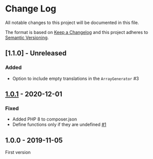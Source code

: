 # Change Log

All notable changes to this project will be documented in this file.

The format is based on [Keep a Changelog](http://keepachangelog.com/)
and this project adheres to [Semantic Versioning](http://semver.org/).

## [1.1.0] - Unreleased
### Added
- Option to include empty translations in the `ArrayGenerator` #3

## [1.0.1] - 2020-12-01
### Fixed
- Added PHP 8 to composer.json
- Define functions only if they are undefined [#1]

## 1.0.0 - 2019-11-05
First version

[#1]: https://github.com/php-gettext/Translator/issues/1

[1.0.1]: https://github.com/php-gettext/Translator/compare/v1.0.0...v1.0.1
